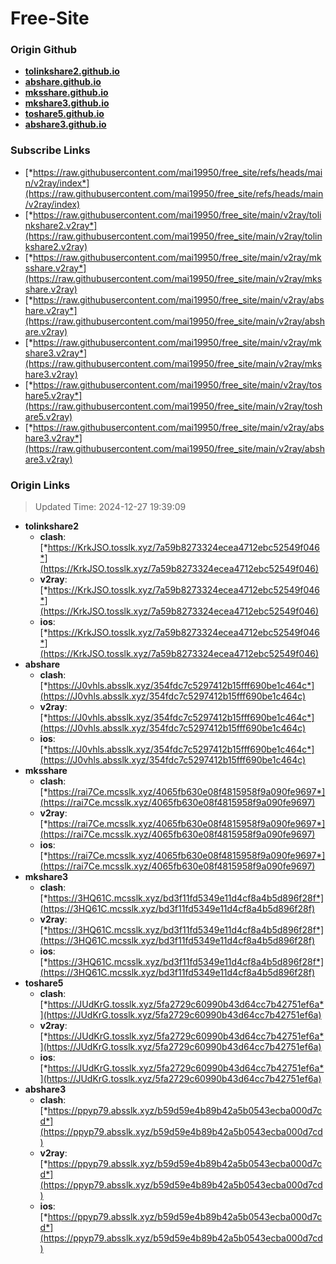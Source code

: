 # Free-Site

### Origin Github

- [**tolinkshare2.github.io**](https://github.com/tolinkshare2/tolinkshare2.github.io)
- [**abshare.github.io**](https://github.com/abshare/abshare.github.io)
- [**mksshare.github.io**](https://github.com/mksshare/mksshare.github.io)
- [**mkshare3.github.io**](https://github.com/mkshare3/mkshare3.github.io)
- [**toshare5.github.io**](https://github.com/toshare5/toshare5.github.io)
- [**abshare3.github.io**](https://github.com/abshare3/abshare3.github.io)

### Subscribe Links

- [*https://raw.githubusercontent.com/mai19950/free_site/refs/heads/main/v2ray/index*](https://raw.githubusercontent.com/mai19950/free_site/refs/heads/main/v2ray/index)
- [*https://raw.githubusercontent.com/mai19950/free_site/main/v2ray/tolinkshare2.v2ray*](https://raw.githubusercontent.com/mai19950/free_site/main/v2ray/tolinkshare2.v2ray)
- [*https://raw.githubusercontent.com/mai19950/free_site/main/v2ray/mksshare.v2ray*](https://raw.githubusercontent.com/mai19950/free_site/main/v2ray/mksshare.v2ray)
- [*https://raw.githubusercontent.com/mai19950/free_site/main/v2ray/abshare.v2ray*](https://raw.githubusercontent.com/mai19950/free_site/main/v2ray/abshare.v2ray)
- [*https://raw.githubusercontent.com/mai19950/free_site/main/v2ray/mkshare3.v2ray*](https://raw.githubusercontent.com/mai19950/free_site/main/v2ray/mkshare3.v2ray)
- [*https://raw.githubusercontent.com/mai19950/free_site/main/v2ray/toshare5.v2ray*](https://raw.githubusercontent.com/mai19950/free_site/main/v2ray/toshare5.v2ray)
- [*https://raw.githubusercontent.com/mai19950/free_site/main/v2ray/abshare3.v2ray*](https://raw.githubusercontent.com/mai19950/free_site/main/v2ray/abshare3.v2ray)

### Origin Links

> Updated Time: 2024-12-27 19:39:09

- **tolinkshare2**
  - **clash**: [*https://KrkJSO.tosslk.xyz/7a59b8273324ecea4712ebc52549f046*](https://KrkJSO.tosslk.xyz/7a59b8273324ecea4712ebc52549f046)
  - **v2ray**: [*https://KrkJSO.tosslk.xyz/7a59b8273324ecea4712ebc52549f046*](https://KrkJSO.tosslk.xyz/7a59b8273324ecea4712ebc52549f046)
  - **ios**: [*https://KrkJSO.tosslk.xyz/7a59b8273324ecea4712ebc52549f046*](https://KrkJSO.tosslk.xyz/7a59b8273324ecea4712ebc52549f046)
- **abshare**
  - **clash**: [*https://J0vhls.absslk.xyz/354fdc7c5297412b15fff690be1c464c*](https://J0vhls.absslk.xyz/354fdc7c5297412b15fff690be1c464c)
  - **v2ray**: [*https://J0vhls.absslk.xyz/354fdc7c5297412b15fff690be1c464c*](https://J0vhls.absslk.xyz/354fdc7c5297412b15fff690be1c464c)
  - **ios**: [*https://J0vhls.absslk.xyz/354fdc7c5297412b15fff690be1c464c*](https://J0vhls.absslk.xyz/354fdc7c5297412b15fff690be1c464c)
- **mksshare**
  - **clash**: [*https://rai7Ce.mcsslk.xyz/4065fb630e08f4815958f9a090fe9697*](https://rai7Ce.mcsslk.xyz/4065fb630e08f4815958f9a090fe9697)
  - **v2ray**: [*https://rai7Ce.mcsslk.xyz/4065fb630e08f4815958f9a090fe9697*](https://rai7Ce.mcsslk.xyz/4065fb630e08f4815958f9a090fe9697)
  - **ios**: [*https://rai7Ce.mcsslk.xyz/4065fb630e08f4815958f9a090fe9697*](https://rai7Ce.mcsslk.xyz/4065fb630e08f4815958f9a090fe9697)
- **mkshare3**
  - **clash**: [*https://3HQ61C.mcsslk.xyz/bd3f11fd5349e11d4cf8a4b5d896f28f*](https://3HQ61C.mcsslk.xyz/bd3f11fd5349e11d4cf8a4b5d896f28f)
  - **v2ray**: [*https://3HQ61C.mcsslk.xyz/bd3f11fd5349e11d4cf8a4b5d896f28f*](https://3HQ61C.mcsslk.xyz/bd3f11fd5349e11d4cf8a4b5d896f28f)
  - **ios**: [*https://3HQ61C.mcsslk.xyz/bd3f11fd5349e11d4cf8a4b5d896f28f*](https://3HQ61C.mcsslk.xyz/bd3f11fd5349e11d4cf8a4b5d896f28f)
- **toshare5**
  - **clash**: [*https://JUdKrG.tosslk.xyz/5fa2729c60990b43d64cc7b42751ef6a*](https://JUdKrG.tosslk.xyz/5fa2729c60990b43d64cc7b42751ef6a)
  - **v2ray**: [*https://JUdKrG.tosslk.xyz/5fa2729c60990b43d64cc7b42751ef6a*](https://JUdKrG.tosslk.xyz/5fa2729c60990b43d64cc7b42751ef6a)
  - **ios**: [*https://JUdKrG.tosslk.xyz/5fa2729c60990b43d64cc7b42751ef6a*](https://JUdKrG.tosslk.xyz/5fa2729c60990b43d64cc7b42751ef6a)
- **abshare3**
  - **clash**: [*https://ppyp79.absslk.xyz/b59d59e4b89b42a5b0543ecba000d7cd*](https://ppyp79.absslk.xyz/b59d59e4b89b42a5b0543ecba000d7cd)
  - **v2ray**: [*https://ppyp79.absslk.xyz/b59d59e4b89b42a5b0543ecba000d7cd*](https://ppyp79.absslk.xyz/b59d59e4b89b42a5b0543ecba000d7cd)
  - **ios**: [*https://ppyp79.absslk.xyz/b59d59e4b89b42a5b0543ecba000d7cd*](https://ppyp79.absslk.xyz/b59d59e4b89b42a5b0543ecba000d7cd)
